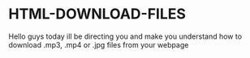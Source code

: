 # HTML-DOWNLOAD-FILES
Hello guys today ill be directing you and make you understand how to download .mp3, .mp4 or .jpg files from your webpage
